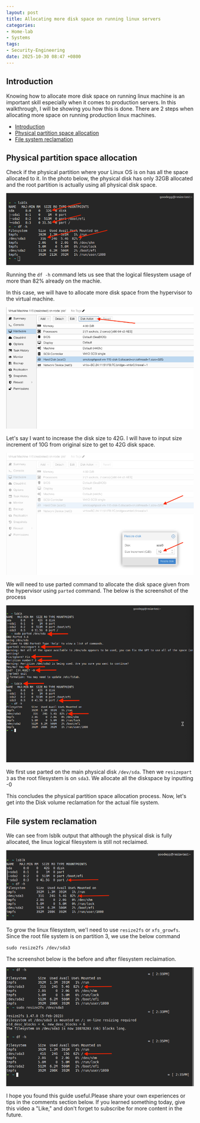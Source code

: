 ```yaml
---
layout: post
title: Allocating more disk space on running linux servers
categories:
- Home-lab
- Systems
tags:
- Security-Engineering
date: 2025-10-30 08:47 +0800
---
```

## Introduction

Knowing how to allocate more disk space on running linux machine is an important skill especially when it comes to production servers. In this walkthrough, I will be showing you how this is done.
There are 2 steps when allocating more space on running production linux machines.

- [Introduction](#introduction)
- [Physical partition space allocation](#physical-partition-space-allocation)
- [File system reclamation](#file-system-reclamation)

## Physical partition space allocation

Check if the physical partition where your Linux OS is on has all the space allocated to it. In the photo below, the physical disk has only 32GB allocated and the root partition is actually using all physical disk space.

![lsblkoutput](/assets/img/diskresize/lsblk.png)

Running the `df -h` command lets us see that the logical filesystem usage of more than 82% already on the machie.

In this case, we will have to allocate more disk space from the hypervisor to the virtual machine.

![hypervisordisk](/assets/img/diskresize/diskaction.png)

Let's say I want to increase the disk size to 42G. I will have to input size increment of 10G from original size to get to 42G disk space.

![allocatespace](/assets/img/diskresize/allocation.png)

We will need to use parted command to allocate the disk space given from the hypervisor using `parted` command. The below is the screenshot of the process

![parted](/assets/img/diskresize/parted.png)

We first use parted on the main physical disk `/dev/sda`.
Then we `resizepart 3` as the root filesystem is on `sda3`.
We allocate all the diskspace by inputting -0

This concludes the physical partition space allocation process. Now, let's get into the Disk volume reclamation for the actual file system.

## File system reclamation

We can see from lsblk output that although the physical disk is fully allocated, the linux logical filesystem is still not reclaimed.

![allocatedbutnotreclaimed](/assets/img/diskresize/notreclaimed.png)

To grow the linux filesystem, we'l need to use `resize2fs` or `xfs_growfs`. Since the root file system is on partition 3, we use the below command

```
sudo resize2fs /dev/sda3
```

The screenshot below is the before and after filesystem reclaimation.

![afterreclaim](/assets/img/diskresize/afterreclaim.png)

I hope you found this guide useful.Please share your own experiences or tips in the comments section below. If you learned something today, give this video a "Like," and don't forget to subscribe for more content in the future.

